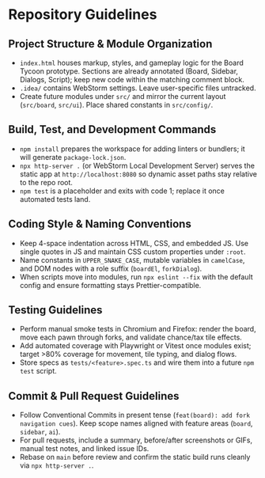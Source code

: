 ﻿# Repository Guidelines

## Project Structure & Module Organization
- `index.html` houses markup, styles, and gameplay logic for the Board Tycoon prototype. Sections are already annotated (Board, Sidebar, Dialogs, Script); keep new code within the matching comment block.
- `.idea/` contains WebStorm settings. Leave user-specific files untracked.
- Create future modules under `src/` and mirror the current layout (`src/board`, `src/ui`). Place shared constants in `src/config/`.

## Build, Test, and Development Commands
- `npm install` prepares the workspace for adding linters or bundlers; it will generate `package-lock.json`.
- `npx http-server .` (or WebStorm Local Development Server) serves the static app at `http://localhost:8080` so dynamic asset paths stay relative to the repo root.
- `npm test` is a placeholder and exits with code 1; replace it once automated tests land.

## Coding Style & Naming Conventions
- Keep 4-space indentation across HTML, CSS, and embedded JS. Use single quotes in JS and maintain CSS custom properties under `:root`.
- Name constants in `UPPER_SNAKE_CASE`, mutable variables in `camelCase`, and DOM nodes with a role suffix (`boardEl`, `forkDialog`).
- When scripts move into modules, run `npx eslint --fix` with the default config and ensure formatting stays Prettier-compatible.

## Testing Guidelines
- Perform manual smoke tests in Chromium and Firefox: render the board, move each pawn through forks, and validate chance/tax tile effects.
- Add automated coverage with Playwright or Vitest once modules exist; target >80% coverage for movement, tile typing, and dialog flows.
- Store specs as `tests/<feature>.spec.ts` and wire them into a future `npm test` script.

## Commit & Pull Request Guidelines
- Follow Conventional Commits in present tense (`feat(board): add fork navigation cues`). Keep scope names aligned with feature areas (`board`, `sidebar`, `ai`).
- For pull requests, include a summary, before/after screenshots or GIFs, manual test notes, and linked issue IDs.
- Rebase on `main` before review and confirm the static build runs cleanly via `npx http-server .`.
